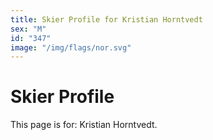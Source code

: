 ```yaml
---
title: Skier Profile for Kristian Horntvedt
sex: "M"
id: "347"
image: "/img/flags/nor.svg" 
---
```


# Skier Profile

This page is for: Kristian Horntvedt.
    